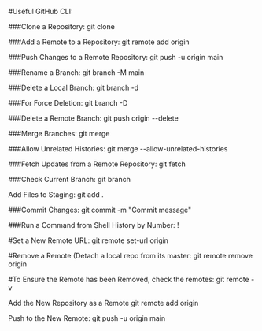 #Useful GitHub CLI:

###Clone a Repository:
git clone <repository-url>

###Add a Remote to a Repository:
git remote add origin <new-repo-url>

###Push Changes to a Remote Repository:
git push -u origin main

###Rename a Branch:
git branch -M main

###Delete a Local Branch:
git branch -d <branch-name>

###For Force Deletion:
git branch -D <branch-name>

###Delete a Remote Branch:
git push origin --delete <branch-name>

###Merge Branches:
git merge <branch-name>

###Allow Unrelated Histories:
git merge <branch-name> --allow-unrelated-histories

###Fetch Updates from a Remote Repository:
git fetch <remote-name>

###Check Current Branch:
git branch

Add Files to Staging:
git add .

###Commit Changes:
git commit -m "Commit message"

###Run a Command from Shell History by Number:
!<command-number>

#Set a New Remote URL:
git remote set-url origin <new-repo-url>

#Remove a Remote (Detach a local repo from its master:
git remote remove origin

#To Ensure the Remote has been Removed, check the remotes:
git remote -v

Add the New Repository as a Remote
git remote add origin <new-repo-url>

Push to the New Remote:
git push -u origin main
